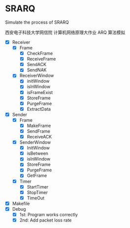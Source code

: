 # SRARQ
Simulate the process of SRARQ

西安电子科技大学网信院 计算机网络原理大作业 ARQ 算法模拟

- [x] Receiver
    - [x] Frame
        - [x] CheckFrame
        - [x] ReceiveFrame
        - [x] SendACK
        - [x] SendNAK
    - [x] ReceiverWindow
        - [x] initWindow
        - [x] isInWindow
        - [x] isFrameExist
        - [x] StoreFrame
        - [x] PurgeFrame
        - [x] ExtractData
- [x] Sender
    - [x] Frame
        - [x] MakeFrame
        - [x] SendFrame
        - [x] ReceiveACK
    - [x] SenderWindow
        - [x] InitWindow
        - [x] isBetween
        - [x] isInWindow
        - [x] StoreFrame
        - [x] PurgeFrame
        - [x] GetFrame
    - [x] Timer
        - [x] StartTimer
        - [x] StopTimer
        - [x] TimeOut
- [x] Makefile
- [x] Debug
    - [x] 1st: Program works correctly
    - [x] 2nd: Add packet loss rate
